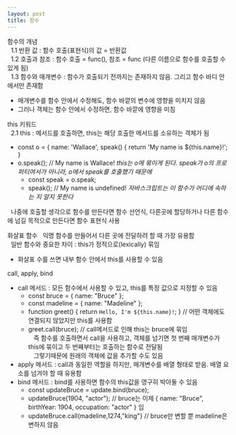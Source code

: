 ```yaml
---
layout: post
title: 함수   
---
```


함수의 개념  
&nbsp;&nbsp;1.1 반환 값 : 함수 호출(표현식)의 값 = 반환값  
&nbsp;&nbsp;1.2 호출과 참조 : 함수 호출 = func(), 참조 = func (다른 이름으로 함수를 호출할 수 있게 됨)  
&nbsp;&nbsp;1.3 함수와 매개변수 : 함수가 호출되기 전까지는 존재하지 않음. 그리고 함수 바디 안에서만 존재함  
- 매개변수를 함수 안에서 수정해도, 함수 바깥의 변수에 영향을 미치지 않음  
- 그러나 객체는 함수 안에서 수정하면, 함수 바깥에 영향을 미침  
    
this 키워드  
&nbsp;&nbsp;2.1 this : 메서드를 호출하면, this는 해당 호출한 메서드를 소유하는 객체가 됨  
- const o = { name: 'Wallace', speak() { return 'My name is ${this.name}!'; }  
- o.speak(); // My name is Wallace! *this는 o에 묶이게 된다. speak가 o의 프로퍼티여서가 아니라, o에서 speak를 호출했기 때문에*  
  - const speak = o.speak;  
  - speak(); // My name is undefined! *자바스크립트는 이 함수가 어디에 속하는 지 알지 못한다*  

&nbsp;&nbsp;나중에 호출할 생각으로 함수를 만든다면 함수 선언식, 다른곳에 할당하거나 다른 함수에 넘길 목적으로 만든다면 함수 표현식 사용  

화살표 함수
&nbsp;&nbsp;익명 함수를 만들어서 다른 곳에 전달하려 할 때 가장 유용함  
&nbsp;&nbsp;일반 함수와 중요한 차이 : this가 정적으로(lexically) 묶임  
- 화살표 수를 쓰면 내부 함수 안에서 this를 사용할 수 있음  

call, apply, bind
- call 메서드 : 모든 함수에서 사용할 수 있고, this를 특정 값으로 지정할 수 있음  
    - const bruce = { name: "Bruce" };  
    - const madeline = { name: "Madeline" };  
    - function greet() { return `Hello, I'm ${this.name}!`; } // 어떤 객체에도 연결되지 않았지만 this를 사용함  
    - greet.call(bruce); // call메서드로 인해 this는 bruce에 묶임  
&nbsp;&nbsp; 즉 함수를 호출하면서 call을 사용하고, 객체를 넘기면 첫 번째 매개변수가 this에 묶이고 두 번째부터는 호출하는 함수로 전달됨  
&nbsp;&nbsp; 그렇기때문에 원래의 객체에 값을 추가할 수도 있음  
- apply 메서드 : call과 동일한 역할을 하지만, 매개변수를 배열 형태로 받음. 배열 요소를 넘겨야 할 때 유용함  
- bind 메서드 : bind를 사용하면 함수의 this값을 영구히 박아둘 수 있음  
    - const updateBruce = update.bind(bruce);  
    - updateBruce(1904, "actor"); // bruce는 이제 { name: "Bruce", birthYear: 1904, occupation: "actor" } 임  
    - updateBruce.call(madeline,1274,"king"} // bruce만 변할 뿐 madeline은 변하지 않음  
